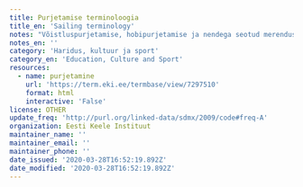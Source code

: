 ```yaml
---
title: Purjetamise terminoloogia
title_en: 'Sailing terminology'
notes: "Võistluspurjetamise, hobipurjetamise ja nendega seotud merendusterminite terminoloogia sõnastus\r\nKokku 5089 terminit\r\nKeeled: en, et"
notes_en: ''
category: 'Haridus, kultuur ja sport'
category_en: 'Education, Culture and Sport'
resources:
  - name: purjetamine
    url: 'https://term.eki.ee/termbase/view/7297510'
    format: html
    interactive: 'False'
license: OTHER
update_freq: 'http://purl.org/linked-data/sdmx/2009/code#freq-A'
organization: Eesti Keele Instituut
maintainer_name: ''
maintainer_email: ''
maintainer_phone: ''
date_issued: '2020-03-28T16:52:19.892Z'
date_modified: '2020-03-28T16:52:19.892Z'
---
```


